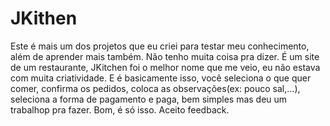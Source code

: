 # JKithen

Este é mais um dos projetos que eu criei para testar meu conhecimento,
além de aprender mais também. Não tenho muita coisa pra dizer. É um site
de um restaurante, JKitchen foi o melhor nome que me veio, eu não estava
com muita criatividade. E é basicamente isso, você seleciona o que quer comer,
confirma os pedidos, coloca as observações(ex: pouco sal,...), seleciona a forma
de pagamento e paga, bem simples mas deu um trabalhop pra fazer. Bom, é só isso.
Aceito feedback.